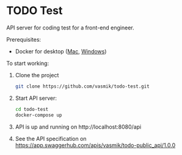 # TODO Test

API server for coding test for a front-end engineer.

Prerequisites:

- Docker for desktop ([Mac](https://docs.docker.com/docker-for-mac/install/), [Windows](https://docs.docker.com/docker-for-windows/install/))


To start working:

1. Clone the project
    ```bash
    git clone https://github.com/vasmik/todo-test.git
    ```
2. Start API server:

    ```bash
    cd todo-test
    docker-compose up
    ```
3. API is up and running on http://localhost:8080/api
4. See the API specification on https://app.swaggerhub.com/apis/vasmik/todo-public_api/1.0.0


